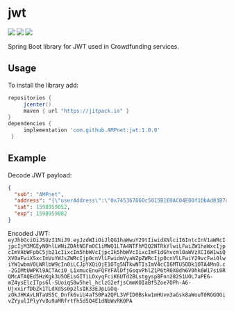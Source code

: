 # jwt
[![](https://jitpack.io/v/AMPnet/jwt.svg)](https://jitpack.io/#AMPnet/jwt) [![](https://jitci.com/gh/AMPnet/jwt/svg)](https://jitci.com/gh/AMPnet/jwt) ![](https://github.com/AMPnet/jwt/workflows/Java%20CI/badge.svg?branch=master)

Spring Boot library for JWT used in Crowdfunding services.

## Usage
To install the library add: 
 
 ```gradle
 repositories { 
      jcenter()
      maven { url "https://jitpack.io" }
 }
 dependencies {
      implementation 'com.github.AMPnet:jwt:1.0.0'
  }
 ```  

## Example
Decode JWT payload: 
```json
{
  "sub": "AMPnet",
  "address": "{\"userAddress\":\"0x745367860c5015B1E0AC04E00f1DbAd83B7dC272\"}",
  "iat": 1598959052,
  "exp": 1598959082
}
```
Encoded JWT: ```eyJhbGciOiJSUzI1NiJ9.eyJzdWIiOiJlQG1haWwuY29tIiwidXNlciI6IntcInV1aWRcIjpcIjM3MGEyNDhlLWNiZDAtNGFmOC1iMWQ1LTA4NTFhM2Q2NTRkYlwiLFwiZW1haWxcIjpcImVAbWFpbC5jb21cIixcIm5hbWVcIjpcIk5hbWVcIixcImF1dGhvcml0aWVzXCI6W1wiQXV0aFwiXSxcImVuYWJsZWRcIjp0cnVlLFwidmVyaWZpZWRcIjp0cnVlLFwiY29vcFwiOlwiYW1wbmV0LWRlbW9cIn0iLCJpYXQiOjE1OTg5NTkwNTIsImV4cCI6MTU5ODk1OTA4Mn0.c-2GIMtUWPKl9ACTAci0_L1xmucEnuFQFYFAlDfjGsqvPhlZ1P6tR0X0dh6V0hk6W17si0RQMcATAQEd5HzKgk3U5OEisGITiLOxyqFciK6UTd2BLstgysp8Fnn282S1UOL7aPEG-mZ4ysElcITps6l-SUoiqS8w5hel_hclzG2efjsCmmKOIaBf5Zoe7OPh-A6-UjxxirfDbZk1TLdXdSs0p2lsIK33EJpLGOq-zOkJHKAvLNTaUS5C_Dnfk6viU4aTS0Pa2QFL3VFID0Bskw1mHUvm3aGsk8aWouT0RGGOGivZYyulIPlyYv8u9aMRfrtfh5d5Q4E1dNbWvRK0PA```
